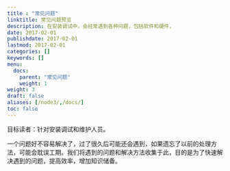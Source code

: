 ```yaml
---
title : "常见问题"
linktitle: 常见问题预览
description: 在安装调试中，会经常遇到各种问题，包括软件和硬件，
date: 2017-02-01
publishdate: 2017-02-01
lastmod: 2017-02-01
categories: []
keywords: []
menu:
  docs:
    parent: "常见问题"
    weight: 1
weight: 3
draft: false
aliases: [/node3/,/docs/]
toc: false
---
```


目标读者：针对安装调试和维护人员。

一个问题好不容易解决了，过了很久后可能还会遇到，如果遗忘了以前的处理方法，可能会耽误工期。我们将遇到的问题和解决方法收集于此，目的是为了快速解决遇到的问题，提高效率，增加知识储备。
